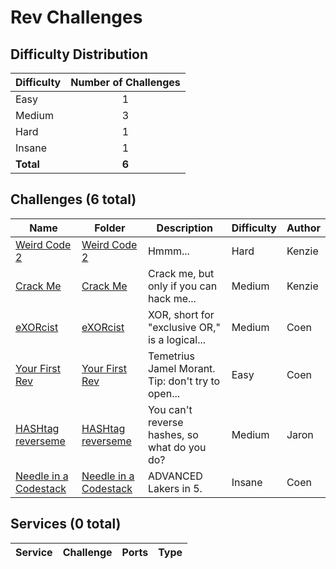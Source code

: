 # Rev Challenges

## Difficulty Distribution
| Difficulty | Number of Challenges |
|------------|:--------------------:|
| Easy | 1 |
| Medium | 3 |
| Hard | 1 |
| Insane | 1 |
| **Total** | **6** |

## Challenges (6 total)
| Name | Folder | Description | Difficulty | Author |
|------|--------|-------------|------------|--------|
| [Weird Code 2](<./Weird Code 2>) | [Weird Code 2](<./Weird Code 2>) | Hmmm... | Hard | Kenzie |
| [Crack Me](<./Crack Me>) | [Crack Me](<./Crack Me>) | Crack me, but only if you can hack me... | Medium | Kenzie |
| [eXORcist](<./eXORcist>) | [eXORcist](<./eXORcist>) | XOR, short for "exclusive OR," is a logical... | Medium | Coen |
| [Your First Rev](<./Your First Rev>) | [Your First Rev](<./Your First Rev>) | Temetrius Jamel Morant. Tip: don't try to open... | Easy | Coen |
| [HASHtag reverseme](<./HASHtag reverseme>) | [HASHtag reverseme](<./HASHtag reverseme>) | You can't reverse hashes, so what do you do? | Medium | Jaron |
| [Needle in a Codestack](<./Needle in a Codestack>) | [Needle in a Codestack](<./Needle in a Codestack>) | ADVANCED Lakers in 5. | Insane | Coen |

## Services (0 total)
| Service | Challenge | Ports | Type |
|---------|-----------|-------|------|

